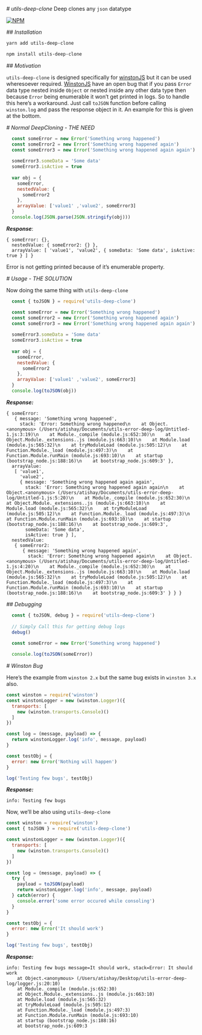*# utils-deep-clone*
Deep clones any `json` datatype

[![NPM](https://nodei.co/npm/utils-deep-clone.png?mini=true)](_https://nodei.co/npm/utils-deep-clone/_)

*## Installation*

``` bash
yarn add utils-deep-clone
```

``` bash
npm install utils-deep-clone
```

*## Motivation*

`utils-deep-clone` is designed specifically for [winstonJS](_https://github.com/winstonjs/winston/_) but it can be used wheresoever required. [WinstonJS](_https://github.com/winstonjs/winston/_) have an open bug that if you pass `Error` data type nested inside `Object` or nested inside any other data type then because `Error` being enumerable it won’t get printed in logs. So to handle this here’s a workaround. Just call `toJSON` function before calling `winston.log` and pass the response object in it. An example for this is given at the bottom.


*# Normal DeepCloning - THE NEED*

```javascript
  const someError = new Error('Something wrong happened')
  const someError2 = new Error('Something wrong happened again')
  const someError3 = new Error('Something wrong happened again again')
  
  someError3.someData = 'Some data'
  someError3.isActive = true
  
  var obj = {
    someError,
    nestedValue: {
      someError2
    },
    arrayValue: ['value1' ,'value2', someError3]
  }
  console.log(JSON.parse(JSON.stringify(obj)))
```

***Response***:
```
{ someError: {},
  nestedValue: { someError2: {} },
  arrayValue: [ 'value1', 'value2', { someData: 'Some data', isActive: true } ] }
```

Error is not getting printed because of it’s enumerable property.

*# Usage - THE SOLUTION*

Now doing the same thing with `utils-deep-clone`

```javascript
  const { toJSON } = require('utils-deep-clone')

  const someError = new Error('Something wrong happened')
  const someError2 = new Error('Something wrong happened again')
  const someError3 = new Error('Something wrong happened again again')
  
  someError3.someData = 'Some data'
  someError3.isActive = true
  
  var obj = {
    someError,
    nestedValue: {
      someError2
    },
    arrayValue: ['value1' ,'value2', someError3]
  }
  console.log(toJSON(obj))
```

***Response:***
```
{ someError: 
   { message: 'Something wrong happened',
     stack: 'Error: Something wrong happened\n    at Object.<anonymous> (/Users/atishay/Documents/utils-error-deep-log/Untitled-1.js:3:19)\n    at Module._compile (module.js:652:30)\n    at Object.Module._extensions..js (module.js:663:10)\n    at Module.load (module.js:565:32)\n    at tryModuleLoad (module.js:505:12)\n    at Function.Module._load (module.js:497:3)\n    at Function.Module.runMain (module.js:693:10)\n    at startup (bootstrap_node.js:188:16)\n    at bootstrap_node.js:609:3' },
  arrayValue: 
   [ 'value1',
     'value2',
     { message: 'Something wrong happened again again',
       stack: 'Error: Something wrong happened again again\n    at Object.<anonymous> (/Users/atishay/Documents/utils-error-deep-log/Untitled-1.js:5:20)\n    at Module._compile (module.js:652:30)\n    at Object.Module._extensions..js (module.js:663:10)\n    at Module.load (module.js:565:32)\n    at tryModuleLoad (module.js:505:12)\n    at Function.Module._load (module.js:497:3)\n    at Function.Module.runMain (module.js:693:10)\n    at startup (bootstrap_node.js:188:16)\n    at bootstrap_node.js:609:3',
       someData: 'Some data',
       isActive: true } ],
  nestedValue: 
   { someError2: 
      { message: 'Something wrong happened again',
        stack: 'Error: Something wrong happened again\n    at Object.<anonymous> (/Users/atishay/Documents/utils-error-deep-log/Untitled-1.js:4:20)\n    at Module._compile (module.js:652:30)\n    at Object.Module._extensions..js (module.js:663:10)\n    at Module.load (module.js:565:32)\n    at tryModuleLoad (module.js:505:12)\n    at Function.Module._load (module.js:497:3)\n    at Function.Module.runMain (module.js:693:10)\n    at startup (bootstrap_node.js:188:16)\n    at bootstrap_node.js:609:3' } } }
```


*## Debugging*

```javascript
  const { toJSON, debug } = require('utils-deep-clone')
  
  // Simply Call this for getting debug logs
  debug()
  
  const someError = new Error('Something wrong happened')

  console.log(toJSON(someError))
```


*# Winston Bug*

Here’s the example from `winston 2.x` but the same bug exists in `winston 3.x` also.

```javascript
const winston = require('winston')
const winstonLogger = new (winston.Logger)({
  transports: [
    new (winston.transports.Console)()
  ]
})

const log = (message, payload) => {
  return winstonLogger.log('info', message, payload)
}

const testObj = {
  error: new Error('Nothing will happen')
}

log('Testing few bugs', testObj)

```

***Response:***
```
info: Testing few bugs
```


Now, we’ll be also using `utils-deep-clone`

```javascript
const winston = require('winston')
const { toJSON } = require('utils-deep-clone')

const winstonLogger = new (winston.Logger)({
  transports: [
    new (winston.transports.Console)()
  ]
})

const log = (message, payload) => {
  try {
    payload = toJSON(payload)
    return winstonLogger.log('info', message, payload)
  } catch(error) {
    console.error('some error occured while consoling')
  }
}

const testObj = {
  error: new Error('It should work')
}

log('Testing few bugs', testObj)

```


***Response:***
```
info: Testing few bugs message=It should work, stack=Error: It should work
    at Object.<anonymous> (/Users/atishay/Desktop/utils-error-deep-log/logger.js:20:10)
    at Module._compile (module.js:652:30)
    at Object.Module._extensions..js (module.js:663:10)
    at Module.load (module.js:565:32)
    at tryModuleLoad (module.js:505:12)
    at Function.Module._load (module.js:497:3)
    at Function.Module.runMain (module.js:693:10)
    at startup (bootstrap_node.js:188:16)
    at bootstrap_node.js:609:3
```
